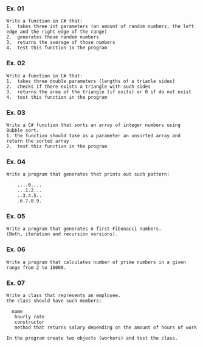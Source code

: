 ### Ex. 01
    Write a function in C# that:
    1.  takes three int parameters (an amount of random numbers, the left edge and the right edge of the range)
    2.  generates these randem numbers
    3.  returns the average of those numbers
    4.  test this function in the program

### Ex. 02
    Write a function in C# that: 
    1.  takes three double parameters (lengths of a trianle sides)
    2.  checks if there exists a triangle with such sides
    3.  returns the area of the triangle (if exits) or 0 if do not exist
    4.  test this function in the program

### Ex. 03
    Write a C# function that sorts an array of integer numbers using Bubble sort.
    1. the function should take as a parameter an unsorted array and return the sorted array
    2.  test this function in the program


### Ex. 04
    Write a program that generates that prints out such pattern:

        ....0....
        ...1.2...
        ..3.4.5..
        .6.7.8.9.

### Ex. 05
    Write a program that generates n first Fibonacci numbers.
    (Both, iteration and recursion versions).

### Ex. 06
    Write a program that calculates number of prime numbers in a given range from 2 to 10000.

### Ex. 07
    Write a class that represents an employee.
    The class should have such members:

      name
       hourly rate
       constructor
       method that returns salary depending on the amount of hours of work

    In the program create two objects (workers) and test the class. 
